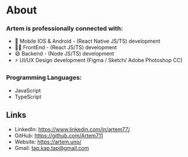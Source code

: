 # About

### Artem is professionally connected with:
- 📱 Mobile IOS & Android - (React Native JS/TS) development
-  👨‍💻 FrontEnd - (React JS/TS) development
- 😄 Backend - (Node JS/TS) development
- ⚡ UI/UX Design development (Figma / Sketch/ Adobe Photoshop CC)

### Programming Languages: 
 - JavaScript
 - TypeScript

## Links
- LinkedIn: https://www.linkedin.com/in/artem77/
- GitHub: https://github.com/Artem711
- Website: https://artem.uno/
- Gmail: tap.kap.tap@gmail.com
